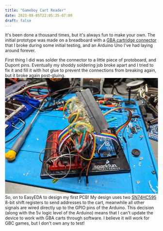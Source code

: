 ```yaml
---
title: "Gameboy Cart Reader"
date: 2023-08-05T22:05:35-07:00
draft: false
---
```

It's been done a thousand times, but it's always fun to make your own. 
The initial prototype was made on a breadboard with a [GBA cartridge connector](https://www.aliexpress.com/item/1005005016059093.html?spm=a2g0o.order_list.order_list_main.12.20411802sRNJEO) that I broke during some initial testing, and an Arduino Uno I've had laying around forever. 

First thing I did was solder the connector to a little piece of protoboard, and Dupont pins. Eventually my shoddy soldering job broke apart and I tried to fix it and fill it with hot glue to prevent the connections from breaking again, but it broke again post-gluing.
![Prototype](PXL_20230805_214940704.MP.jpg)
So, on to EasyEDA to design my first PCB! My design uses two [SN74HC595](https://www.ti.com/product/SN74HC595/part-details/SN74HC595DR) 8-bit shift registers to send addresses to the cart, meanwhile all other signals are wired directly up to the GPIO pins of the Arduino. This decision (along with the 5v logic level of the Arduino) means that I can't update the device to work with GBA carts through software. I believe it will work for GBC games, but I don't own any to test!
